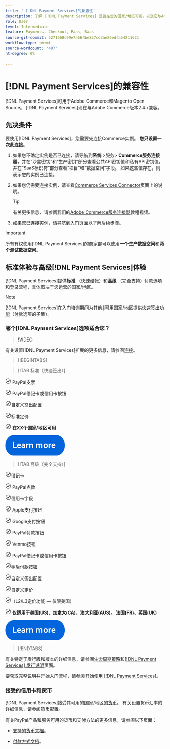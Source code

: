 ```yaml
---
title: ' [!DNL Payment Services]的兼容性'
description: 了解 [!DNL Payment Services] 是否在您的国家/地区可用，以及它与Adobe Commerce版本是否兼容。
role: User
level: Intermediate
feature: Payments, Checkout, Paas, Saas
source-git-commit: 5271668c99e7a66fbe857cd3ae26edfa54211621
workflow-type: tm+mt
source-wordcount: '407'
ht-degree: 0%

---
```



# [!DNL Payment Services]的兼容性

[!DNL Payment Services]可用于Adobe Commerce和Magento Open Source。 [!DNL Payment Services]现在与Adobe Commerce版本2.4.x兼容。

## 先决条件

要使用[!DNL Payment Services]，您需要先连接Commerce实例。 **您只设置一次此连接**。

1. 如果您不确定实例是否已连接，请导航到&#x200B;**系统** >服务> **Commerce服务连接器**，并在“沙盒密钥”和“生产密钥”部分查看公共API密钥值和私有API密钥值，并在“SaaS标识符”部分查看“项目”和“数据空间”字段。 如果这些值存在，则表示您的实例已连接。

1. 如果您仍需要连接实例，请查看[Commerce Services Connector](../landing/saas.md)页面上的说明。

   >[!TIP]
   >
   > 有关更多信息，请参阅我们的[Adobe Commerce服务连接器](https://experienceleague.adobe.com/en/docs/commerce-learn/tutorials/admin/adobe-commerce-services/configure-adobe-commerce-services-connector)教程视频。

1. 如果您已连接实例，请导航到[入门](onboard.md)页面以了解后续步骤。

>[!IMPORTANT]
>
> 所有有权使用[!DNL Payment Services]的商家都可以使用&#x200B;**一个生产数据空间**&#x200B;和&#x200B;**两个测试数据空间**。

## 标准体验与高级[!DNL Payment Services]体验

[!DNL Payment Services]提供&#x200B;**标准** （快速结帐）和&#x200B;**高级** （完全支持）付款选项和登录流程，具体取决于您运营的国家/地区。

>[!NOTE]
>
> [!DNL Payment Services]在入门培训期间为其他[&#128279;](../payment-services/production.md#complete-merchant-onboarding)可用国家/地区提供[快速签出功能](../payment-services/payments-options.md)（付款选项的子集）。

### 哪个[!DNL Payment Services]选项适合您？

>[!VIDEO](https://video.tv.adobe.com/v/3447811)

有关设置[!DNL Payment Services]扩展的更多信息，请参阅[连接](connect.md)。

>[!BEGINTABS]

>[!TAB 标准（快速签出）]

![支票](assets/icon-check.png) PayPal支票

![支票](assets/icon-check.png) PayPal借记卡或信用卡按钮

![检查](assets/icon-check.png)自定义签出配置

![检查](assets/icon-check.png)标准定价

![检查](assets/icon-check.png) **在XX个国家/地区可用**

[![了解详情](assets/learn-more-button.svg)](onboard.md)

>[!TAB 高级（完全支持）]

![支票](assets/icon-check.png)借记卡

![支票](assets/icon-check.png) PayPal点数

![检查](assets/icon-check.png)信用卡字段

![支票](assets/icon-check.png) Apple支付按钮

![支票](assets/icon-check.png) Google支付按钮

![支票](assets/icon-check.png) PayPal付款按钮

![选中](assets/icon-check.png) Venmo按钮

![支票](assets/icon-check.png) PayPal借记卡或信用卡按钮

![支票](assets/icon-check.png)稍后付款按钮

![检查](assets/icon-check.png)自定义签出配置

![检查](assets/icon-check.png)自定义定价

![检查](assets/icon-check.png)（L2/L3定价功能 — 仅限美国）

![check](assets/icon-check.png) **仅适用于美国(US)、加拿大(CA)、澳大利亚(AUS)。 法国(FR)、英国(UK)**

[![了解详情](assets/learn-more-button.svg)](onboard.md)

>[!ENDTABS]

有关特定于发行版和版本的详细信息，请参阅[生命周期策略](https://experienceleague.adobe.com/docs/commerce-operations/release/planning/lifecycle-policy.html)和[[!DNL Payment Services] 发行说明](release-notes.md)页面。

要获取完整说明并开始入门流程，请参阅[开始使用 [!DNL Payment Services]](onboard.md)。

### 接受的信用卡和货币

[!DNL Payment Services]接受其可用的国家/地区[的货币](#availability)。 有关设置货币汇率的详细信息，请参阅[货币配置](https://experienceleague.adobe.com/docs/commerce-admin/stores-sales/site-store/currency/currency-configuration.html)。

有关PayPal产品和服务可用的货币和支付方法的更多信息，请参阅以下页面：

* [支持的货币文档](https://developer.paypal.com/docs/reports/reference/paypal-supported-currencies/)。

* [付款方式文档](https://developer.paypal.com/docs/checkout/payment-methods/)。
